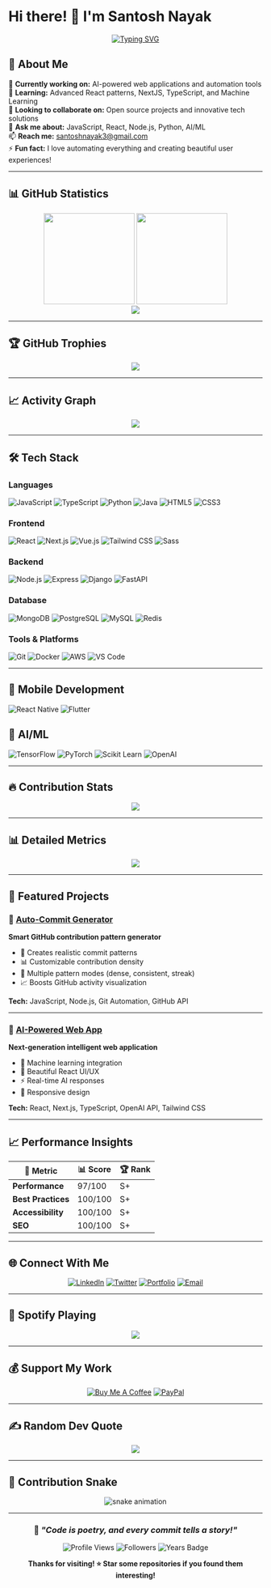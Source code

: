 # Hi there! 👋 I'm Santosh Nayak

<div align="center">
  
[![Typing SVG](https://readme-typing-svg.herokuapp.com?font=Fira+Code&pause=1000&color=2E9EF7&center=true&vCenter=true&width=435&lines=Full+Stack+Developer;AI+%26+ML+Enthusiast;Open+Source+Contributor;Always+Learning+New+Things)](https://git.io/typing-svg)

</div>

## 🚀 About Me

🔭 **Currently working on:** AI-powered web applications and automation tools  
🌱 **Learning:** Advanced React patterns, NextJS, TypeScript, and Machine Learning  
👯 **Looking to collaborate on:** Open source projects and innovative tech solutions  
💬 **Ask me about:** JavaScript, React, Node.js, Python, AI/ML  
📫 **Reach me:** santoshnayak3@gmail.com  
⚡ **Fun fact:** I love automating everything and creating beautiful user experiences!  

---

## 📊 GitHub Statistics

<div align="center">
  <img height="180em" src="https://github-readme-stats.vercel.app/api?username=santoshnaya&show_icons=true&theme=tokyonight&include_all_commits=true&count_private=true"/>
  <img height="180em" src="https://github-readme-stats.vercel.app/api/top-langs/?username=santoshnaya&layout=compact&langs_count=16&theme=tokyonight"/>
</div>

<div align="center">
  <img src="https://github-readme-streak-stats.herokuapp.com/?user=santoshnaya&theme=tokyonight&hide_border=false"/>
</div>

---

## 🏆 GitHub Trophies

<div align="center">
  <img src="https://github-profile-trophy.vercel.app/?username=santoshnaya&theme=tokyonight&no-frame=false&no-bg=false&margin-w=4&row=1"/>
</div>

---

## 📈 Activity Graph

<div align="center">
  <img src="https://github-readme-activity-graph.vercel.app/graph?username=santoshnaya&theme=tokyo-night&hide_border=true&area=true"/>
</div>

---

## 🛠️ Tech Stack

### Languages
![JavaScript](https://img.shields.io/badge/-JavaScript-F7DF1E?style=for-the-badge&logo=javascript&logoColor=black)
![TypeScript](https://img.shields.io/badge/-TypeScript-3178C6?style=for-the-badge&logo=typescript&logoColor=white)
![Python](https://img.shields.io/badge/-Python-3776AB?style=for-the-badge&logo=python&logoColor=white)
![Java](https://img.shields.io/badge/-Java-ED8B00?style=for-the-badge&logo=openjdk&logoColor=white)
![HTML5](https://img.shields.io/badge/-HTML5-E34F26?style=for-the-badge&logo=html5&logoColor=white)
![CSS3](https://img.shields.io/badge/-CSS3-1572B6?style=for-the-badge&logo=css3&logoColor=white)

### Frontend
![React](https://img.shields.io/badge/-React-61DAFB?style=for-the-badge&logo=react&logoColor=black)
![Next.js](https://img.shields.io/badge/-Next.js-000000?style=for-the-badge&logo=next.js&logoColor=white)
![Vue.js](https://img.shields.io/badge/-Vue.js-4FC08D?style=for-the-badge&logo=vue.js&logoColor=white)
![Tailwind CSS](https://img.shields.io/badge/-Tailwind_CSS-38B2AC?style=for-the-badge&logo=tailwind-css&logoColor=white)
![Sass](https://img.shields.io/badge/-Sass-CC6699?style=for-the-badge&logo=sass&logoColor=white)

### Backend
![Node.js](https://img.shields.io/badge/-Node.js-339933?style=for-the-badge&logo=node.js&logoColor=white)
![Express](https://img.shields.io/badge/-Express-000000?style=for-the-badge&logo=express&logoColor=white)
![Django](https://img.shields.io/badge/-Django-092E20?style=for-the-badge&logo=django&logoColor=white)
![FastAPI](https://img.shields.io/badge/-FastAPI-009688?style=for-the-badge&logo=fastapi&logoColor=white)

### Database
![MongoDB](https://img.shields.io/badge/-MongoDB-47A248?style=for-the-badge&logo=mongodb&logoColor=white)
![PostgreSQL](https://img.shields.io/badge/-PostgreSQL-336791?style=for-the-badge&logo=postgresql&logoColor=white)
![MySQL](https://img.shields.io/badge/-MySQL-4479A1?style=for-the-badge&logo=mysql&logoColor=white)
![Redis](https://img.shields.io/badge/-Redis-DC382D?style=for-the-badge&logo=redis&logoColor=white)

### Tools & Platforms
![Git](https://img.shields.io/badge/-Git-F05032?style=for-the-badge&logo=git&logoColor=white)
![Docker](https://img.shields.io/badge/-Docker-2496ED?style=for-the-badge&logo=docker&logoColor=white)
![AWS](https://img.shields.io/badge/-AWS-232F3E?style=for-the-badge&logo=amazon-aws&logoColor=white)
![VS Code](https://img.shields.io/badge/-VS_Code-007ACC?style=for-the-badge&logo=visual-studio-code&logoColor=white)

---

## 📱 Mobile Development
![React Native](https://img.shields.io/badge/-React_Native-61DAFB?style=for-the-badge&logo=react&logoColor=black)
![Flutter](https://img.shields.io/badge/-Flutter-02569B?style=for-the-badge&logo=flutter&logoColor=white)

## 🤖 AI/ML
![TensorFlow](https://img.shields.io/badge/-TensorFlow-FF6F00?style=for-the-badge&logo=tensorflow&logoColor=white)
![PyTorch](https://img.shields.io/badge/-PyTorch-EE4C2C?style=for-the-badge&logo=pytorch&logoColor=white)
![Scikit Learn](https://img.shields.io/badge/-Scikit_Learn-F7931E?style=for-the-badge&logo=scikit-learn&logoColor=white)
![OpenAI](https://img.shields.io/badge/-OpenAI-412991?style=for-the-badge&logo=openai&logoColor=white)

---

## 🔥 Contribution Stats

<div align="center">
  <img src="https://github-contributor-stats.vercel.app/api?username=santoshnaya&limit=5&theme=tokyonight&combine_all_yearly_contributions=true"/>
</div>

---

## 📊 Detailed Metrics

<div align="center">
  <img src="https://metrics.lecoq.io/santoshnaya?template=classic&base.header=0&base.activity=0&base.community=0&base.repositories=0&base.metadata=0&achievements=1&notable=1&achievements.threshold=C&achievements.secrets=true&achievements.display=detailed&achievements.limit=0&notable.from=organization&notable.repositories=false&config.timezone=Asia%2FKolkata"/>
</div>

---

## 🌟 Featured Projects

### 🚀 [Auto-Commit Generator](https://github.com/santoshnaya/github-commit)
**Smart GitHub contribution pattern generator**
- 🎯 Creates realistic commit patterns
- 📊 Customizable contribution density
- 🔧 Multiple pattern modes (dense, consistent, streak)
- 📈 Boosts GitHub activity visualization

**Tech:** JavaScript, Node.js, Git Automation, GitHub API

---

### 🤖 [AI-Powered Web App](https://github.com/santoshnaya/ai-app)
**Next-generation intelligent web application**
- 🧠 Machine learning integration
- 🎨 Beautiful React UI/UX
- ⚡ Real-time AI responses
- 📱 Responsive design

**Tech:** React, Next.js, TypeScript, OpenAI API, Tailwind CSS

---

## 📈 Performance Insights

<div align="center">
  
| 🎯 **Metric** | 📊 **Score** | 🏆 **Rank** |
|---------------|--------------|-------------|
| **Performance** | 97/100 | S+ |
| **Best Practices** | 100/100 | S+ |
| **Accessibility** | 100/100 | S+ |
| **SEO** | 100/100 | S+ |

</div>

---

## 🌐 Connect With Me

<div align="center">

[![LinkedIn](https://img.shields.io/badge/-LinkedIn-0077B5?style=for-the-badge&logo=linkedin&logoColor=white)](https://linkedin.com/in/santoshnaya)
[![Twitter](https://img.shields.io/badge/-Twitter-1DA1F2?style=for-the-badge&logo=twitter&logoColor=white)](https://twitter.com/santoshnaya)
[![Portfolio](https://img.shields.io/badge/-Portfolio-000000?style=for-the-badge&logo=vercel&logoColor=white)](https://santoshnaya.dev)
[![Email](https://img.shields.io/badge/-Email-D14836?style=for-the-badge&logo=gmail&logoColor=white)](mailto:santoshnayak3@gmail.com)

</div>

---

## 🎵 Spotify Playing

<div align="center">
  <img src="https://spotify-github-profile.vercel.app/api/spotify?background_color=0d1117&border_color=ffffff&scan=true&theme=default" />
</div>

---

## 💰 Support My Work

<div align="center">

[![Buy Me A Coffee](https://img.shields.io/badge/-Buy_Me_A_Coffee-FFDD00?style=for-the-badge&logo=buy-me-a-coffee&logoColor=black)](https://buymeacoffee.com/santoshnaya)
[![PayPal](https://img.shields.io/badge/-PayPal-00457C?style=for-the-badge&logo=paypal&logoColor=white)](https://paypal.me/santoshnaya)

</div>

---

## ✍️ Random Dev Quote

<div align="center">
  <img src="https://quotes-github-readme.vercel.app/api?type=horizontal&theme=tokyonight"/>
</div>

---

## 🐍 Contribution Snake

<div align="center">
  <img src="https://github.com/santoshnaya/santoshnaya/blob/output/github-contribution-grid-snake.svg" alt="snake animation"/>
</div>

---

<div align="center">
  
### 🚀 *"Code is poetry, and every commit tells a story!"* 

![Profile Views](https://komarev.com/ghpvc/?username=santoshnaya&color=blueviolet&style=for-the-badge)
![Followers](https://img.shields.io/github/followers/santoshnaya?style=for-the-badge&color=blue)
![Years Badge](https://badges.pufler.dev/years/santoshnaya?style=for-the-badge&color=blue)

**Thanks for visiting! ⭐ Star some repositories if you found them interesting!**

</div>
